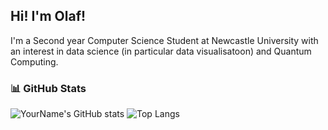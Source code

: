 ## Hi! I'm Olaf!

I'm a Second year Computer Science Student at Newcastle University with an interest in data science (in particular data visualisatoon) and Quantum Computing.

### 📊 GitHub Stats

![YourName's GitHub stats](https://github-readme-stats.vercel.app/api?username=your-username&show_icons=true&theme=default)
![Top Langs](https://github-readme-stats.vercel.app/api/top-langs/?username=your-username&layout=compact)
